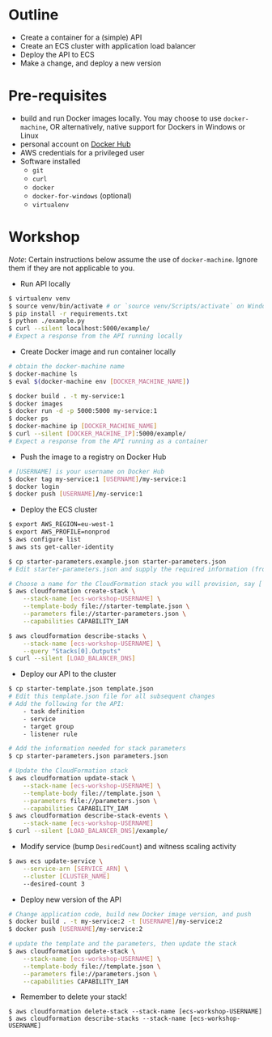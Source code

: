 Outline
===

- Create a container for a (simple) API
- Create an ECS cluster with application load balancer
- Deploy the API to ECS
- Make a change, and deploy a new version

Pre-requisites
===

- build and run Docker images locally. You may choose to use `docker-machine`, OR alternatively, native support for Dockers in Windows or Linux
- personal account on [Docker Hub](https://hub.docker.com/)
- AWS credentials for a privileged user 
- Software installed
    - `git`
    - `curl`
    - `docker`
    - `docker-for-windows` (optional)
    - `virtualenv`

Workshop
===

_Note_: Certain instructions below assume the use of `docker-machine`. Ignore them if they are not applicable to you.

- Run API locally

```bash
$ virtualenv venv
$ source venv/bin/activate # or `source venv/Scripts/activate` on Windows
$ pip install -r requirements.txt
$ python ./example.py
$ curl --silent localhost:5000/example/
# Expect a response from the API running locally

```

- Create Docker image and run container locally

```bash
# obtain the docker-machine name
$ docker-machine ls 
$ eval $(docker-machine env [DOCKER_MACHINE_NAME])

$ docker build . -t my-service:1
$ docker images
$ docker run -d -p 5000:5000 my-service:1
$ docker ps
$ docker-machine ip [DOCKER_MACHINE_NAME]
$ curl --silent [DOCKER_MACHINE_IP]:5000/example/
# Expect a response from the API running as a container

```

- Push the image to a registry on Docker Hub

```bash
# [USERNAME] is your username on Docker Hub 
$ docker tag my-service:1 [USERNAME]/my-service:1
$ docker login
$ docker push [USERNAME]/my-service:1

```

- Deploy the ECS cluster

```bash
$ export AWS_REGION=eu-west-1
$ export AWS_PROFILE=nonprod
$ aws configure list
$ aws sts get-caller-identity

$ cp starter-parameters.example.json starter-parameters.json
# Edit starter-parameters.json and supply the required information (from the `dev` environment)

# Choose a name for the CloudFormation stack you will provision, say [`ecs-workshop-USERNAME`]
$ aws cloudformation create-stack \
    --stack-name [ecs-workshop-USERNAME] \
    --template-body file://starter-template.json \
    --parameters file://starter-parameters.json \
    --capabilities CAPABILITY_IAM

$ aws cloudformation describe-stacks \
    --stack-name [ecs-workshop-USERNAME] \
    --query "Stacks[0].Outputs"
$ curl --silent [LOAD_BALANCER_DNS]

```

- Deploy our API to the cluster

```bash
$ cp starter-template.json template.json 
# Edit this template.json file for all subsequent changes
# Add the following for the API:
    - task definition
    - service
    - target group
    - listener rule

# Add the information needed for stack parameters
$ cp starter-parameters.json parameters.json

# Update the CloudFormation stack    
$ aws cloudformation update-stack \
    --stack-name [ecs-workshop-USERNAME] \
    --template-body file://template.json \
    --parameters file://parameters.json \
    --capabilities CAPABILITY_IAM
$ aws cloudformation describe-stack-events \
    --stack-name [ecs-workshop-USERNAME]
$ curl --silent [LOAD_BALANCER_DNS]/example/

```

- Modify service (bump `DesiredCount`) and witness scaling activity

```bash
$ aws ecs update-service \
    --service-arn [SERVICE_ARN] \
    --cluster [CLUSTER_NAME]
    --desired-count 3

```

- Deploy new version of the API

```bash
# Change application code, build new Docker image version, and push
$ docker build . -t my-service:2 -t [USERNAME]/my-service:2
$ docker push [USERNAME]/my-service:2 

# update the template and the parameters, then update the stack
$ aws cloudformation update-stack \
    --stack-name [ecs-workshop-USERNAME] \
    --template-body file://template.json \
    --parameters file://parameters.json \
    --capabilities CAPABILITY_IAM  

```

- Remember to delete your stack!

```
$ aws cloudformation delete-stack --stack-name [ecs-workshop-USERNAME]
$ aws cloudformation describe-stacks --stack-name [ecs-workshop-USERNAME]

```
